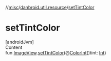 //[misc](../index.md)/[danbroid.util.resource](index.md)/[setTintColor](set-tint-color.md)



# setTintColor  
[androidJvm]  
Content  
fun [ImageView](https://developer.android.com/reference/kotlin/android/widget/ImageView.html).[setTintColor](set-tint-color.md)(@[ColorInt](https://developer.android.com/reference/kotlin/androidx/annotation/ColorInt.html)()tint: [Int](https://kotlinlang.org/api/latest/jvm/stdlib/kotlin/-int/index.html))  




